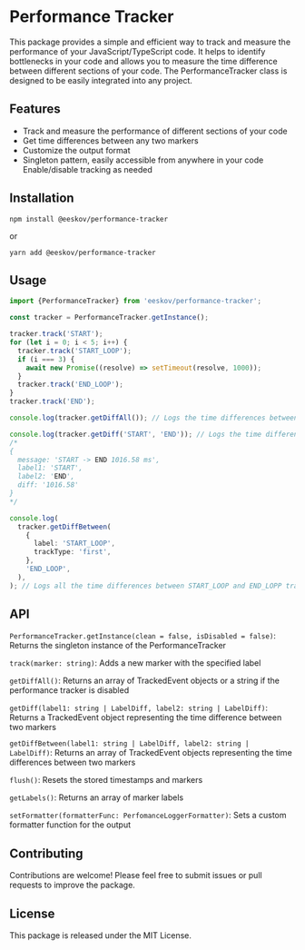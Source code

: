 # Performance Tracker

This package provides a simple and efficient way to track and measure the performance of your JavaScript/TypeScript code. It helps to identify bottlenecks in your code and allows you to measure the time difference between different sections of your code. The PerformanceTracker class is designed to be easily integrated into any project.

## Features

- Track and measure the performance of different sections of your code
- Get time differences between any two markers
- Customize the output format
- Singleton pattern, easily accessible from anywhere in your code
  Enable/disable tracking as needed

## Installation

```
npm install @eeskov/performance-tracker
```

or

```
yarn add @eeskov/performance-tracker
```

## Usage

```ts
import {PerformanceTracker} from 'eeskov/performance-tracker';

const tracker = PerformanceTracker.getInstance();

tracker.track('START');
for (let i = 0; i < 5; i++) {
  tracker.track('START_LOOP');
  if (i === 3) {
    await new Promise((resolve) => setTimeout(resolve, 1000));
  }
  tracker.track('END_LOOP');
}
tracker.track('END');

console.log(tracker.getDiffAll()); // Logs the time differences between all tracked markers

console.log(tracker.getDiff('START', 'END')); // Logs the time difference between 'start' and 'middle' markers
/*
{
  message: 'START -> END 1016.58 ms',
  label1: 'START',
  label2: 'END',
  diff: '1016.58'
}
*/

console.log(
  tracker.getDiffBetween(
    {
      label: 'START_LOOP',
      trackType: 'first',
    },
    'END_LOOP',
  ),
); // Logs all the time differences between START_LOOP and END_LOPP tracked markers
```

## API

`PerformanceTracker.getInstance(clean = false, isDisabled = false)`: Returns the singleton instance of the PerformanceTracker

`track(marker: string)`: Adds a new marker with the specified label

`getDiffAll()`: Returns an array of TrackedEvent objects or a string if the performance tracker is disabled

`getDiff(label1: string | LabelDiff, label2: string | LabelDiff)`: Returns a TrackedEvent object representing the time difference between two markers

`getDiffBetween(label1: string | LabelDiff, label2: string | LabelDiff)`: Returns an array of TrackedEvent objects representing the time differences between two markers

`flush()`: Resets the stored timestamps and markers

`getLabels()`: Returns an array of marker labels

`setFormatter(formatterFunc: PerfomanceLoggerFormatter)`: Sets a custom formatter function for the output

## Contributing

Contributions are welcome! Please feel free to submit issues or pull requests to improve the package.

## License

This package is released under the MIT License.
